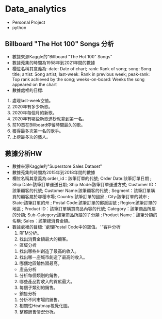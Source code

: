# Data_analytics
* Personal Project
* python
## Billboard "The Hot 100" Songs 分析
* 數據來源Kaggle的"Billboard "The Hot 100" Songs"
* 數據蒐集的時間為1958年到2021年間的數據
* 欄位名稱其意義為: date: Date of chart; rank: Rank of song; song: Song title; artist: Song artist; last-week: Rank in previous week; peak-rank: Top rank achieved by the song; weeks-on-board: Weeks the song appeared on the chart
* 數據處裡的目標: 
1. 處理last-week空值。
2. 2020年有多少新歌。
3. 2020年每個月的新歌。
4. 2020年有哪些新歌進榜就拿到第一名。
5. 前10首在Billboard停留時間最久的歌。
6. 獲得最多次第一名的歌手。
7. 上榜最多次的藝人。
## 數據分析HW
* 數據來源Kaggle的"Superstore Sales Dataset"
* 數據蒐集的時間為2015年到2018年間的數據
* 欄位名稱其意義為:order_id：該筆訂單的代號; Order Date:該筆訂單日期 ; Ship Date:該筆訂單運送日期; Ship Mode:該筆訂單運送方式; Customer ID：該筆顧客的代號; Customer Name:該筆顧客的代號 ; Segment：該筆訂單購買的顧客屬於哪種市場; Country:該筆訂單的國家 ; City:該筆訂單的城市 ; State:該筆訂單的州 ; Postal Code:該筆訂單的郵遞區號 ; Region:該筆訂單的地區 ; Product ID：該筆訂單購買商品內容的代號; Category：該筆商品所屬的分類; Sub-Category:該筆商品所屬的子分類 ; Product Name：該筆分類的名稱; Sales：該筆總消費金額。
* 數據處裡的目標: 
  '處理Postal Code中的空值。'
  '客戶分析'
   1. RFM分析。
   1. 找出消費金額最大的顧客。
  * 區域分析
   1. 找出哪些州創造了最高的收入。
   1. 找出哪一座城市創造了最高的收入。
   1. 哪個地區銷售額最高。
  * 產品分析
   1. 分析每個類別的銷售。
   1. 哪些產品對收入的貢獻最大。
   1. 每個子類別的銷售。
  * 銷售分析
   1. 分析不同市場的銷售。
   1. 相關性Heatmap視覺化圖。
   1. 整體銷售情況分析。
